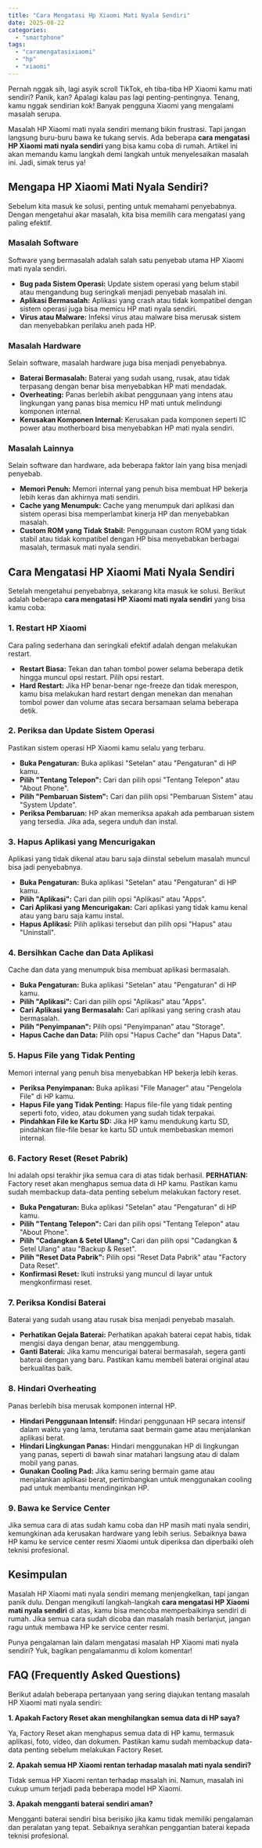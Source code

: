 ```yaml
---
title: "Cara Mengatasi Hp Xiaomi Mati Nyala Sendiri"
date: 2025-08-22
categories: 
  - "smartphone"
tags: 
  - "caramengatasixiaomi"
  - "hp"
  - "xiaomi"
---
```


Pernah nggak sih, lagi asyik scroll TikTok, eh tiba-tiba HP Xiaomi kamu mati sendiri? Panik, kan? Apalagi kalau pas lagi penting-pentingnya. Tenang, kamu nggak sendirian kok! Banyak pengguna Xiaomi yang mengalami masalah serupa.

Masalah HP Xiaomi mati nyala sendiri memang bikin frustrasi. Tapi jangan langsung buru-buru bawa ke tukang servis. Ada beberapa **cara mengatasi HP Xiaomi mati nyala sendiri** yang bisa kamu coba di rumah. Artikel ini akan memandu kamu langkah demi langkah untuk menyelesaikan masalah ini. Jadi, simak terus ya!

## Mengapa HP Xiaomi Mati Nyala Sendiri?

Sebelum kita masuk ke solusi, penting untuk memahami penyebabnya. Dengan mengetahui akar masalah, kita bisa memilih cara mengatasi yang paling efektif.

### Masalah Software

Software yang bermasalah adalah salah satu penyebab utama HP Xiaomi mati nyala sendiri.

- **Bug pada Sistem Operasi:** Update sistem operasi yang belum stabil atau mengandung bug seringkali menjadi penyebab masalah ini.
- **Aplikasi Bermasalah:** Aplikasi yang crash atau tidak kompatibel dengan sistem operasi juga bisa memicu HP mati nyala sendiri.
- **Virus atau Malware:** Infeksi virus atau malware bisa merusak sistem dan menyebabkan perilaku aneh pada HP.

### Masalah Hardware

Selain software, masalah hardware juga bisa menjadi penyebabnya.

- **Baterai Bermasalah:** Baterai yang sudah usang, rusak, atau tidak terpasang dengan benar bisa menyebabkan HP mati mendadak.
- **Overheating:** Panas berlebih akibat penggunaan yang intens atau lingkungan yang panas bisa memicu HP mati untuk melindungi komponen internal.
- **Kerusakan Komponen Internal:** Kerusakan pada komponen seperti IC power atau motherboard bisa menyebabkan HP mati nyala sendiri.

### Masalah Lainnya

Selain software dan hardware, ada beberapa faktor lain yang bisa menjadi penyebab.

- **Memori Penuh:** Memori internal yang penuh bisa membuat HP bekerja lebih keras dan akhirnya mati sendiri.
- **Cache yang Menumpuk:** Cache yang menumpuk dari aplikasi dan sistem operasi bisa memperlambat kinerja HP dan menyebabkan masalah.
- **Custom ROM yang Tidak Stabil:** Penggunaan custom ROM yang tidak stabil atau tidak kompatibel dengan HP bisa menyebabkan berbagai masalah, termasuk mati nyala sendiri.

## Cara Mengatasi HP Xiaomi Mati Nyala Sendiri

Setelah mengetahui penyebabnya, sekarang kita masuk ke solusi. Berikut adalah beberapa **cara mengatasi HP Xiaomi mati nyala sendiri** yang bisa kamu coba:

### 1\. Restart HP Xiaomi

Cara paling sederhana dan seringkali efektif adalah dengan melakukan restart.

- **Restart Biasa:** Tekan dan tahan tombol power selama beberapa detik hingga muncul opsi restart. Pilih opsi restart.
- **Hard Restart:** Jika HP benar-benar nge-freeze dan tidak merespon, kamu bisa melakukan hard restart dengan menekan dan menahan tombol power dan volume atas secara bersamaan selama beberapa detik.

### 2\. Periksa dan Update Sistem Operasi

Pastikan sistem operasi HP Xiaomi kamu selalu yang terbaru.

- **Buka Pengaturan:** Buka aplikasi "Setelan" atau "Pengaturan" di HP kamu.
- **Pilih "Tentang Telepon":** Cari dan pilih opsi "Tentang Telepon" atau "About Phone".
- **Pilih "Pembaruan Sistem":** Cari dan pilih opsi "Pembaruan Sistem" atau "System Update".
- **Periksa Pembaruan:** HP akan memeriksa apakah ada pembaruan sistem yang tersedia. Jika ada, segera unduh dan instal.

### 3\. Hapus Aplikasi yang Mencurigakan

Aplikasi yang tidak dikenal atau baru saja diinstal sebelum masalah muncul bisa jadi penyebabnya.

- **Buka Pengaturan:** Buka aplikasi "Setelan" atau "Pengaturan" di HP kamu.
- **Pilih "Aplikasi":** Cari dan pilih opsi "Aplikasi" atau "Apps".
- **Cari Aplikasi yang Mencurigakan:** Cari aplikasi yang tidak kamu kenal atau yang baru saja kamu instal.
- **Hapus Aplikasi:** Pilih aplikasi tersebut dan pilih opsi "Hapus" atau "Uninstall".

### 4\. Bersihkan Cache dan Data Aplikasi

Cache dan data yang menumpuk bisa membuat aplikasi bermasalah.

- **Buka Pengaturan:** Buka aplikasi "Setelan" atau "Pengaturan" di HP kamu.
- **Pilih "Aplikasi":** Cari dan pilih opsi "Aplikasi" atau "Apps".
- **Cari Aplikasi yang Bermasalah:** Cari aplikasi yang sering crash atau bermasalah.
- **Pilih "Penyimpanan":** Pilih opsi "Penyimpanan" atau "Storage".
- **Hapus Cache dan Data:** Pilih opsi "Hapus Cache" dan "Hapus Data".

### 5\. Hapus File yang Tidak Penting

Memori internal yang penuh bisa menyebabkan HP bekerja lebih keras.

- **Periksa Penyimpanan:** Buka aplikasi "File Manager" atau "Pengelola File" di HP kamu.
- **Hapus File yang Tidak Penting:** Hapus file-file yang tidak penting seperti foto, video, atau dokumen yang sudah tidak terpakai.
- **Pindahkan File ke Kartu SD:** Jika HP kamu mendukung kartu SD, pindahkan file-file besar ke kartu SD untuk membebaskan memori internal.

### 6\. Factory Reset (Reset Pabrik)

Ini adalah opsi terakhir jika semua cara di atas tidak berhasil. **PERHATIAN:** Factory reset akan menghapus semua data di HP kamu. Pastikan kamu sudah membackup data-data penting sebelum melakukan factory reset.

- **Buka Pengaturan:** Buka aplikasi "Setelan" atau "Pengaturan" di HP kamu.
- **Pilih "Tentang Telepon":** Cari dan pilih opsi "Tentang Telepon" atau "About Phone".
- **Pilih "Cadangkan & Setel Ulang":** Cari dan pilih opsi "Cadangkan & Setel Ulang" atau "Backup & Reset".
- **Pilih "Reset Data Pabrik":** Pilih opsi "Reset Data Pabrik" atau "Factory Data Reset".
- **Konfirmasi Reset:** Ikuti instruksi yang muncul di layar untuk mengkonfirmasi reset.

### 7\. Periksa Kondisi Baterai

Baterai yang sudah usang atau rusak bisa menjadi penyebab masalah.

- **Perhatikan Gejala Baterai:** Perhatikan apakah baterai cepat habis, tidak mengisi daya dengan benar, atau menggembung.
- **Ganti Baterai:** Jika kamu mencurigai baterai bermasalah, segera ganti baterai dengan yang baru. Pastikan kamu membeli baterai original atau berkualitas baik.

### 8\. Hindari Overheating

Panas berlebih bisa merusak komponen internal HP.

- **Hindari Penggunaan Intensif:** Hindari penggunaan HP secara intensif dalam waktu yang lama, terutama saat bermain game atau menjalankan aplikasi berat.
- **Hindari Lingkungan Panas:** Hindari menggunakan HP di lingkungan yang panas, seperti di bawah sinar matahari langsung atau di dalam mobil yang panas.
- **Gunakan Cooling Pad:** Jika kamu sering bermain game atau menjalankan aplikasi berat, pertimbangkan untuk menggunakan cooling pad untuk membantu mendinginkan HP.

### 9\. Bawa ke Service Center

Jika semua cara di atas sudah kamu coba dan HP masih mati nyala sendiri, kemungkinan ada kerusakan hardware yang lebih serius. Sebaiknya bawa HP kamu ke service center resmi Xiaomi untuk diperiksa dan diperbaiki oleh teknisi profesional.

## Kesimpulan

Masalah HP Xiaomi mati nyala sendiri memang menjengkelkan, tapi jangan panik dulu. Dengan mengikuti langkah-langkah **cara mengatasi HP Xiaomi mati nyala sendiri** di atas, kamu bisa mencoba memperbaikinya sendiri di rumah. Jika semua cara sudah dicoba dan masalah masih berlanjut, jangan ragu untuk membawa HP ke service center resmi.

Punya pengalaman lain dalam mengatasi masalah HP Xiaomi mati nyala sendiri? Yuk, bagikan pengalamanmu di kolom komentar!

## FAQ (Frequently Asked Questions)

Berikut adalah beberapa pertanyaan yang sering diajukan tentang masalah HP Xiaomi mati nyala sendiri:

**1\. Apakah Factory Reset akan menghilangkan semua data di HP saya?**

Ya, Factory Reset akan menghapus semua data di HP kamu, termasuk aplikasi, foto, video, dan dokumen. Pastikan kamu sudah membackup data-data penting sebelum melakukan Factory Reset.

**2\. Apakah semua HP Xiaomi rentan terhadap masalah mati nyala sendiri?**

Tidak semua HP Xiaomi rentan terhadap masalah ini. Namun, masalah ini cukup umum terjadi pada beberapa model HP Xiaomi.

**3\. Apakah mengganti baterai sendiri aman?**

Mengganti baterai sendiri bisa berisiko jika kamu tidak memiliki pengalaman dan peralatan yang tepat. Sebaiknya serahkan penggantian baterai kepada teknisi profesional.
